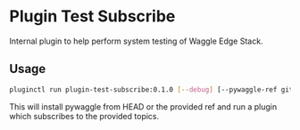 # Plugin Test Subscribe

Internal plugin to help perform system testing of Waggle Edge Stack.

## Usage

```sh
pluginctl run plugin-test-subscribe:0.1.0 [--debug] [--pywaggle-ref github-ref] topics...
```

This will install pywaggle from HEAD or the provided ref and run a plugin which subscribes to the provided topics.
